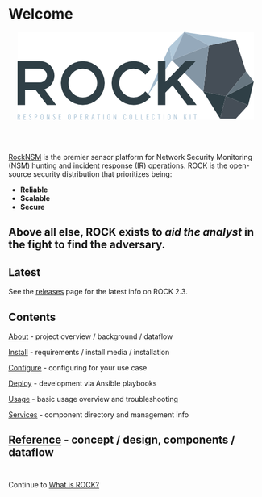 # Welcome

<p align="center">
<img src="img/rock_logo.png">
</p>

<br>
<br>

[RockNSM](https://rocknsm.io) is the premier sensor platform for Network Security
Monitoring (NSM) hunting and incident response (IR) operations. ROCK is the
open-source security distribution that prioritizes being:  

- **Reliable**  
- **Scalable**  
- **Secure**  

Above all else, ROCK exists to _aid the analyst_ in the fight to find the
adversary.
<br>
---

## Latest

See the [releases](reference/latest.md) page for the latest info on ROCK 2.3.


## Contents

<!-- If you'd like to jump right into things, head over to [Quickstart Guide](install/quickstart.md). -->

[About](about/what_is_it.md) - project overview / background / dataflow

[Install](install/requirements.md) - requirements / install media / installation

[Configure](configure.md) - configuring for your use case

[Deploy](deployment/index.md) - development via Ansible playbooks

[Usage](usage/index.md) - basic usage overview and troubleshooting

[Services](services/index.md) - component directory and management info

[Reference](reference/tutorials.md) - concept / design, components / dataflow
<br>
<br>
---
Continue to [What is ROCK?](about/what_is_it.md)  
